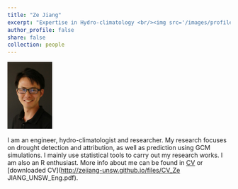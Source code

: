 ```yaml
---
title: "Ze Jiang"
excerpt: "Expertise in Hydro-climatology <br/><img src='/images/profile.jpg' style='height: 20%; width: 20%; object-fit: contain'/>"
author_profile: false
share: false
collection: people
---
```


<div><img src='/images/profile.jpg' style='height: 20%; width: 20%; object-fit: contain'/></div>

I am an engineer, hydro-climatologist and researcher. My research focuses on drought detection and attribution, as well as prediction using GCM simulations. I mainly use statistical tools to carry out my research works. I am also an R enthusiast. 
More info about me can be found in [CV](https://zejiang-unsw.github.io/cv/) or [downloaded CV](http://zejiang-unsw.github.io/files/CV_Ze JIANG_UNSW_Eng.pdf).